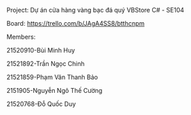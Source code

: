 Project: Dự án cửa hàng vàng bạc đá quý VBStore C# - SE104
    
Board: https://trello.com/b/JAgA4SS8/btthcnpm

Members: 
    
21520910-Bùi Minh Huy

21521892-Trần Ngọc Chinh

21521859-Phạm Văn Thanh Bảo
    
2151905-Nguyễn Ngô Thế Cường
    
21520768-Đỗ Quốc Duy

